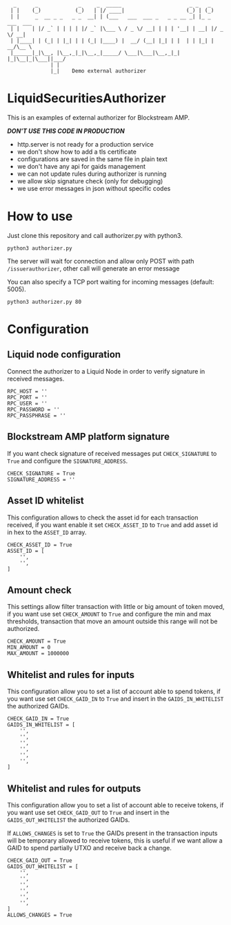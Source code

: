 ```
  _      _             _     _  _____                      _ _   _
 | |    (_)           (_)   | |/ ____|                    (_) | (_)
 | |     _  __ _ _   _ _  __| | (___   ___  ___ _   _ _ __ _| |_ _  ___  ___
 | |    | |/ _` | | | | |/ _` |\___ \ / _ \/ __| | | | '__| | __| |/ _ \/ __|
 | |____| | (_| | |_| | | (_| |____) |  __/ (__| |_| | |  | | |_| |  __/\__ \
 |______|_|\__, |\__,_|_|\__,_|_____/ \___|\___|\__,_|_|  |_|\__|_|\___||___/
              | |
              |_|    Demo external authorizer
```
# LiquidSecuritiesAuthorizer
This is an examples of external authorizer for Blockstream AMP.

___DON'T USE THIS CODE IN PRODUCTION___

- http.server is not ready for a production service
- we don't show how to add a tls certificate
- configurations are saved in the same file in plain text
- we don't have any api for gaids management
- we can not update rules during authorizer is running
- we allow skip signature check (only for debugging)
- we use error messages in json without specific codes

# How to use
Just clone this repository and call authorizer.py with python3.

```
python3 authorizer.py
```

The server will wait for connection and allow only POST with path `/issuerauthorizer`, other call will generate an error message

You can also specify a TCP port waiting for incoming messages (default: 5005).

```
python3 authorizer.py 80
```

# Configuration

## Liquid node configuration
Connect the authorizer to a Liquid Node in order to verify signature in received messages.

```
RPC_HOST = ''
RPC_PORT = ''
RPC_USER = ''
RPC_PASSWORD = ''
RPC_PASSPHRASE = ''
```

## Blockstream AMP platform signature
If you want check signature of received messages put `CHECK_SIGNATURE` to `True` and configure the `SIGNATURE_ADDRESS`.

```
CHECK_SIGNATURE = True
SIGNATURE_ADDRESS = ''
```

## Asset ID whitelist
This configuration allows to check the asset id for each transaction received, if you want enable it set `CHECK_ASSET_ID` to `True` and add asset id in hex to the `ASSET_ID` array.

```
CHECK_ASSET_ID = True
ASSET_ID = [
    '',
    '',
]
```

## Amount check
This settings allow filter transaction with little or big amount of token moved, if you want use set `CHECK_AMOUNT` to `True` and configure the min and max thresholds, transaction that move an amount outside this range will not be authorized.

```
CHECK_AMOUNT = True
MIN_AMOUNT = 0
MAX_AMOUNT = 1000000
```

## Whitelist and rules for inputs
This configuration allow you to set a list of account able to spend tokens, if you want use set `CHECK_GAID_IN` to `True` and insert in the `GAIDS_IN_WHITELIST` the authorized GAIDs.

```
CHECK_GAID_IN = True
GAIDS_IN_WHITELIST = [
    '',
    '',
    '',
    '',
    '',
    '',
]
```

## Whitelist and rules for outputs
This configuration allow you to set a list of account able to receive tokens, if you want use set `CHECK_GAID_OUT` to `True` and insert in the `GAIDS_OUT_WHITELIST` the authorized GAIDs.

If `ALLOWS_CHANGES` is set to `True` the GAIDs present in the transaction inputs will be temporary allowed to receive tokens, this is useful if we want allow a GAID to spend partially UTXO and receive back a change.

```
CHECK_GAID_OUT = True
GAIDS_OUT_WHITELIST = [
    '',
    '',
    '',
    '',
    '',
    '',
]
ALLOWS_CHANGES = True
```
